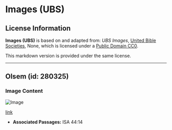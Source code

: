 # Images (UBS)

## License Information

**Images (UBS)** is based on and adapted from: _UBS Images_, [United Bible Societies](https://unitedbiblesocieties.org/), None, which is licensed under a [Public Domain CC0](https://creativecommons.org/public-domain/cc0/).

This markdown version is provided under the same license.



--------------------------------

## Olsem (id: 280325)

### Image Content

![Image](https://cdn.aquifer.bible/aquifer-content/resources/Media/WEB-0204_elm.jpg)

[link](https://cdn.aquifer.bible/aquifer-content/resources/Media/WEB-0204_elm.jpg)

* **Associated Passages:** ISA 44:14

